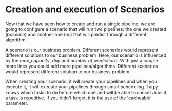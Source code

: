 # Creation and execution of Scenarios

Now that we have seen how to create and run a single pipeline, we are going to configure a scenario that will run two pipelines: the one we created (*baseline*) and another one (*ml*) that will predict through a different algorithm.

A scenario is our business problem. Different scenarios would represent different solutions to our business problem. Here, our scenario is influenced by the *max_capacity*, *day* and *number of predictions*. With just a couple more lines you could add more pipelines/algorithms. Different scenarios would represent different solution to our business problem.

When creating your scenario, it will create your pipelines and when you execute it, it will execute your pipelines through smart scheduling. Taipy knows which tasks to do before which one and will be able to cancel Jobs if a task is repetitive. If you didn't forget, it is the use of the 'cacheable' parameter.
